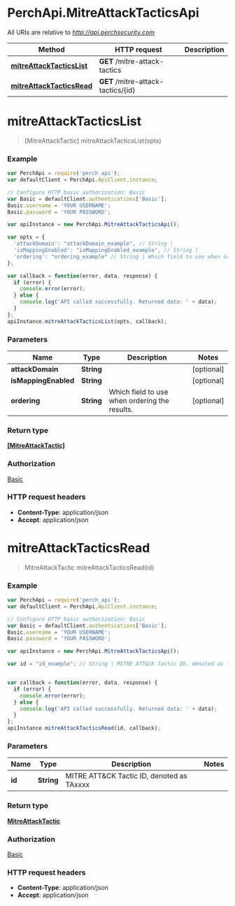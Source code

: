 # PerchApi.MitreAttackTacticsApi

All URIs are relative to *http://api.perchsecurity.com*

Method | HTTP request | Description
------------- | ------------- | -------------
[**mitreAttackTacticsList**](MitreAttackTacticsApi.md#mitreAttackTacticsList) | **GET** /mitre-attack-tactics | 
[**mitreAttackTacticsRead**](MitreAttackTacticsApi.md#mitreAttackTacticsRead) | **GET** /mitre-attack-tactics/{id} | 


<a name="mitreAttackTacticsList"></a>
# **mitreAttackTacticsList**
> [MitreAttackTactic] mitreAttackTacticsList(opts)





### Example
```javascript
var PerchApi = require('perch_api');
var defaultClient = PerchApi.ApiClient.instance;

// Configure HTTP basic authorization: Basic
var Basic = defaultClient.authentications['Basic'];
Basic.username = 'YOUR USERNAME';
Basic.password = 'YOUR PASSWORD';

var apiInstance = new PerchApi.MitreAttackTacticsApi();

var opts = { 
  'attackDomain': "attackDomain_example", // String | 
  'isMappingEnabled': "isMappingEnabled_example", // String | 
  'ordering': "ordering_example" // String | Which field to use when ordering the results.
};

var callback = function(error, data, response) {
  if (error) {
    console.error(error);
  } else {
    console.log('API called successfully. Returned data: ' + data);
  }
};
apiInstance.mitreAttackTacticsList(opts, callback);
```

### Parameters

Name | Type | Description  | Notes
------------- | ------------- | ------------- | -------------
 **attackDomain** | **String**|  | [optional] 
 **isMappingEnabled** | **String**|  | [optional] 
 **ordering** | **String**| Which field to use when ordering the results. | [optional] 

### Return type

[**[MitreAttackTactic]**](MitreAttackTactic.md)

### Authorization

[Basic](../README.md#Basic)

### HTTP request headers

 - **Content-Type**: application/json
 - **Accept**: application/json

<a name="mitreAttackTacticsRead"></a>
# **mitreAttackTacticsRead**
> MitreAttackTactic mitreAttackTacticsRead(id)





### Example
```javascript
var PerchApi = require('perch_api');
var defaultClient = PerchApi.ApiClient.instance;

// Configure HTTP basic authorization: Basic
var Basic = defaultClient.authentications['Basic'];
Basic.username = 'YOUR USERNAME';
Basic.password = 'YOUR PASSWORD';

var apiInstance = new PerchApi.MitreAttackTacticsApi();

var id = "id_example"; // String | MITRE ATT&CK Tactic ID, denoted as TAxxxx


var callback = function(error, data, response) {
  if (error) {
    console.error(error);
  } else {
    console.log('API called successfully. Returned data: ' + data);
  }
};
apiInstance.mitreAttackTacticsRead(id, callback);
```

### Parameters

Name | Type | Description  | Notes
------------- | ------------- | ------------- | -------------
 **id** | **String**| MITRE ATT&CK Tactic ID, denoted as TAxxxx | 

### Return type

[**MitreAttackTactic**](MitreAttackTactic.md)

### Authorization

[Basic](../README.md#Basic)

### HTTP request headers

 - **Content-Type**: application/json
 - **Accept**: application/json

